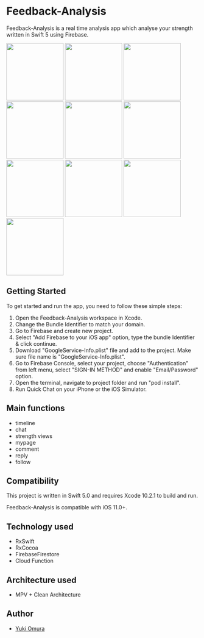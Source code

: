# Feedback-Analysis

 Feedback-Analysis is a real time analysis app which analyse your strength written in Swift 5 using Firebase.

<img width="150" src="https://user-images.githubusercontent.com/39009922/63653724-98e52580-c7ab-11e9-8549-43080fd2fcde.png" />  <img width="150" src="https://user-images.githubusercontent.com/39009922/63653725-98e52580-c7ab-11e9-8acd-cd2df2c2e339.png" />
<img width="150" src="https://user-images.githubusercontent.com/39009922/63653726-98e52580-c7ab-11e9-93ec-6bc105413d83.png" />  <img width="150" src="https://user-images.githubusercontent.com/39009922/63653727-997dbc00-c7ab-11e9-9af2-400247bb70f0.png" />
<img width="150" src="https://user-images.githubusercontent.com/39009922/63653728-997dbc00-c7ab-11e9-8819-292e744503d4.png" />  <img width="150" src="https://user-images.githubusercontent.com/39009922/63653729-997dbc00-c7ab-11e9-92cd-b63c865f9ef9.png" />
<img width="150" src="https://user-images.githubusercontent.com/39009922/63653730-997dbc00-c7ab-11e9-8b91-9f1ffa4cde72.png" />  <img width="150" src="https://user-images.githubusercontent.com/39009922/63653731-9a165280-c7ab-11e9-8594-4e820ddc517a.png" />
<img width="150" src="https://user-images.githubusercontent.com/39009922/63653915-422d1b00-c7ae-11e9-934f-5113f81c0f4e.png" />  <img width="150" src="https://user-images.githubusercontent.com/39009922/63653916-422d1b00-c7ae-11e9-8469-c0cd92d51b02.png" />




## Getting Started

To get started and run the app, you need to follow these simple steps:

1. Open the Feedback-Analysis workspace in Xcode.
2. Change the Bundle Identifier to match your domain.
3. Go to Firebase and create new project.
4. Select "Add Firebase to your iOS app" option, type the bundle Identifier & click continue.
5. Download "GoogleService-Info.plist" file and add to the project. Make sure file name is "GoogleService-Info.plist".
6. Go to Firebase Console, select your project, choose "Authentication" from left menu, select "SIGN-IN METHOD" and enable "Email/Password" option.
7. Open the terminal, navigate to project folder and run "pod install".
8. Run Quick Chat on your iPhone or the iOS Simulator.



## Main functions
- timeline
- chat
- strength views
- mypage
- comment
- reply
- follow



## Compatibility

This project is written in Swift 5.0 and requires Xcode 10.2.1 to build and run.

Feedback-Analysis is compatible with iOS 11.0+.



## Technology used

- RxSwift
- RxCocoa
- FirebaseFirestore
- Cloud Function



## Architecture used

- MPV + Clean Architecture



## Author

- [Yuki Omura](https://twitter.com/yuking_0319)
